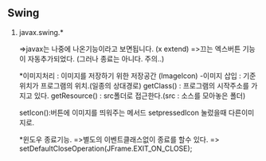 

## Swing
1) javax.swing.*

	=>javax는 나중에 나온기능이라고 보면됩니다. (x extend)
	=>끄는 엑스버튼 기능이 자동추가되었다. (그러나 종료는 아니다. 주의..)


	*이미지처리 : 이미지를 저장하기 위한 저장공간
	(ImageIcon)
	-이미지 삽입 : 기준 위치가 프로그램의 위치.(일종의 상대경로)
	getClass() : 프로그램의 시작주소를 가지고 있다.
	getResource() : src폴더로 접근한다.(src : 소스를 모아놓은 폴더)

	setIcon():버튼에 이미지를 띄워주는 메서드
	setpressedIcon 눌렀을때 다른이미지로.

	*윈도우 종료기능.
	=>별도의 이벤트클래스없이 종료를 할수 있다.
	=> setDefaultCloseOperation(JFrame.EXIT_ON_CLOSE);
	



